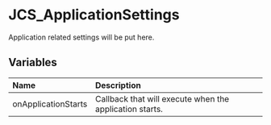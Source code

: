 # JCS_ApplicationSettings

Application related settings will be put here.

## Variables

| Name                | Description                                             |
|:--------------------|:--------------------------------------------------------|
| onApplicationStarts | Callback that will execute when the application starts. |
